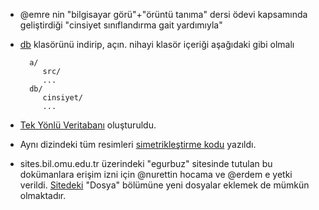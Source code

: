 - @emre nin "bilgisayar görü"+"örüntü tanıma" dersi ödevi kapsamında geliştirdiği "cinsiyet sınıflandırma gait yardımıyla"

- [db](http://github.com/downloads/19bal/gaitEmre/db.tar.gz) klasörünü indirip, açın. nihayi klasör içeriği aşağıdaki gibi olmalı

		a/
		   src/
		   ...
		db/
		   cinsiyet/
		   ...

- [Tek Yönlü Veritabanı](https://sites.google.com/a/bil.omu.edu.tr/egurbuz/dosya/tyDB.rar?attredirects=0&d=1) oluşturuldu.

- Aynı dizindeki tüm resimleri [simetrikleştirme kodu](https://sites.google.com/a/bil.omu.edu.tr/egurbuz/dosya/ters.m?attredirects=0&d=1) yazıldı.

- sites.bil.omu.edu.tr üzerindeki "egurbuz" sitesinde tutulan bu dokümanlara erişim izni için @nurettin hocama ve @erdem e yetki verildi. [Sitedeki](https://sites.google.com/a/bil.omu.edu.tr/egurbuz/) "Dosya" bölümüne yeni dosyalar eklemek de mümkün olmaktadır.